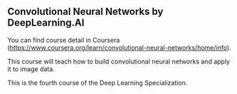 ## Convolutional Neural Networks by DeepLearning.AI

You can find course detail in Coursera (https://www.coursera.org/learn/convolutional-neural-networks/home/info).

This course will teach how to build convolutional neural networks and apply it to image data. 

This is the fourth course of the Deep Learning Specialization.

